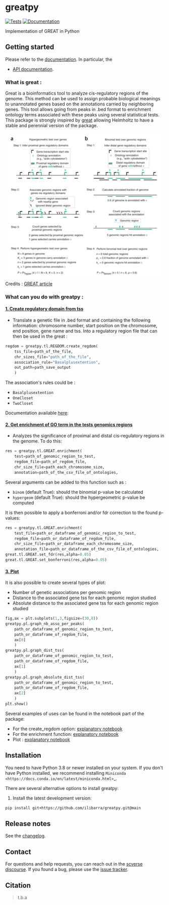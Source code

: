 # greatpy

[![Tests][badge-tests]][link-tests]
[![Documentation][badge-docs]][link-docs]

[badge-tests]: https://img.shields.io/github/workflow/status/ilibarra/greatpy/Test/main
[link-tests]: https://github.com/theislab/greatpy/actions/workflows/test.yml
[badge-docs]: https://img.shields.io/readthedocs/greatpy

Implementation of GREAT in Python

## Getting started

Please refer to the [documentation][link-docs]. In particular, the

-   [API documentation][link-api].

### What is great : 
Great is a bioinformatics tool to analyze cis-regulatory regions of the genome. This method can be used to assign probable biological meanings to unannotated genes based on the annotations carried by neighboring genes. This tool allows going from peaks in .bed format to enrichment ontology terms associated with these peaks using several statistical tests. 
This package is strongly inspired by [great][great_article] allowing Helmholtz to have a stable and perennial version of the package.

<img align="center" src="./sketch/great_tool.jpg?raw=true">

Credits : [GREAT article][great_figure]


### What can you do with greatpy : 
#### <ins>1. Create regulatory domain from tss</ins>
* Translate a genetic file in .bed format and containing the following information: chromosome number, start position on the chromosome, end position, gene name and tss. 
Into a regulatory region file that can then be used in the great : 

```python 
regdom = greatpy.tl.REGDOM.create_regdom(
    tss_file=path_of_the_file,
    chr_sizes_file="path_of_the_file",
    association_rule="Basalplusextention",
    out_path=path_save_output
    )
```
The association's rules could be : 
* `Basalplusextention` 
* `OneCloset` 
* `TwoCloset`

Documentation available [here][association_rules]: 

#### <ins>2. Get enrichment of GO term in the tests genomics regions</ins>
* Analyzes the significance of proximal and distal cis-regulatory regions in the genome. To do this: 

```python 
res = greatpy.tl.GREAT.enrichment(
    test=path_of_genomic_region_to_test,
    regdom_file=path_of_regdom_file,
    chr_size_file=path_each_chromosome_size,
    annotation=path_of_the_csv_file_of_ontologies,
```
Several arguments can be added to this function such as : 
* `binom` (default True): should the binomial p-value be calculated 
* `hypergeom` (default True): should the hypergeometric p-value be computed 

It is then possible to apply a bonferroni and/or fdr correction to the found p-values: 
```python
res = greatpy.tl.GREAT.enrichment(
    test_file=path_or_dataframe_of_genomic_region_to_test,
    regdom_file=path_or_dataframe_of_regdom_file,
    chr_size_file=path_or_dataframe_each_chromosome_size,
    annotation_file=path_or_dataframe_of_the_csv_file_of_ontologies,
great.tl.GREAT.set_fdr(res,alpha=0.05)
great.tl.GREAT.set_bonferroni(res,alpha=0.05)
```

#### <ins>3. Plot</ins> 
It is also possible to create several types of plot: 
* Number of genetic associations per genomic region 
* Distance to the associated gene tss for each genomic region studied 
* Absolute distance to the associated gene tss for each genomic region studied

```python
fig,ax = plt.subplots(1,3,figsize=(30,8))
greatpy.pl.graph_nb_asso_per_peaks(
    path_or_dataframe_of_genomic_region_to_test,
    path_or_dataframe_of_regdom_file,
    ax[0]
    )
greatpy.pl.graph_dist_tss(
    path_or_dataframe_of_genomic_region_to_test,
    path_or_dataframe_of_regdom_file,
    ax[1]
    )
greatpy.pl.graph_absolute_dist_tss(
    path_or_dataframe_of_genomic_region_to_test,
    path_or_dataframe_of_regdom_file,
    ax[2]
    )
plt.show()
``` 

Several examples of uses can be found in the notebook part of the package: 
* For the create_regdom option: [explanatory notebook][notebook1]
* For the enrichment function: [explanatory notebook][notebook2]
* Plot : [explanatory notebook][notebook3]

## Installation

You need to have Python 3.8 or newer installed on your system. If you don't have
Python installed, we recommend installing `Miniconda <https://docs.conda.io/en/latest/miniconda.html>`\_.

There are several alternative options to install greatpy:

<!--
1) Install the latest release of `greatpy` from `PyPI <https://pypi.org/project/greatpy/>`_:

```bash
pip install greatpy
```
-->

1. Install the latest development version:

```bash
pip install git+https://github.com/ilibarra/greatpy.git@main
```

## Release notes

See the [changelog][changelog].

## Contact

For questions and help requests, you can reach out in the [scverse discourse][scverse-discourse].
If you found a bug, please use the [issue tracker][issue-tracker].

## Citation

> t.b.a

[scverse-discourse]: https://discourse.scverse.org/
[issue-tracker]: https://github.com/ilibarra/greatpy/issues
[changelog]: https://greatpy.readthedocs.io/latest/changelog.html
[link-docs]: https://greatpy.readthedocs.io
[link-api]: https://greatpy.readthedocs.io/latest/api.html
[great_article]: https://www.nature.com/articles/nbt.1630
[association_rules]: https://great-help.atlassian.net/wiki/spaces/GREAT/pages/655443/Association+Rules
[notebook1]: https://github.com/theislab/greatpy/blob/main/notebooks/01_create_regdom.ipynb
[great_figure]:https://www.nature.com/articles/nbt.1630/figures/1
[notebook2]: https://github.com/theislab/greatpy/blob/main/notebooks/02_binom_vs_hypergeom.ipynb
[notebook3]: https://github.com/theislab/greatpy/blob/main/notebooks/07_plot.ipynb